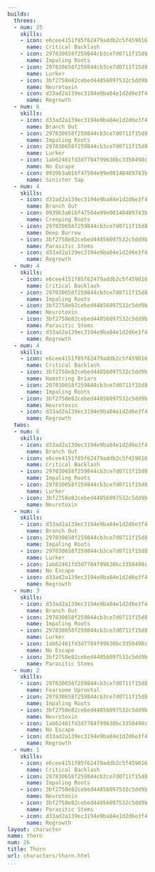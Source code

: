 ```yaml
---
builds:
  threes:
  - num: 25
    skills:
    - icon: e6cee4151f85f62479addb2c5f459016
      name: Critical Backlash
    - icon: 297830658f259844cb3ce7d0711f15d8
      name: Impaling Roots
    - icon: 297830658f259844cb3ce7d0711f15d8
      name: Lurker
    - icon: 3bf2758e82cebed44856097532c5dd9b
      name: Neurotoxin
    - icon: d33ad2a139ec3194e9ba84e1d2d6e3f4
      name: Regrowth
  - num: 6
    skills:
    - icon: d33ad2a139ec3194e9ba84e1d2d6e3f4
      name: Branch Out
    - icon: 297830658f259844cb3ce7d0711f15d8
      name: Impaling Roots
    - icon: 297830658f259844cb3ce7d0711f15d8
      name: Lurker
    - icon: 1ab62461fd3d7784f99630bc3350498c
      name: No Escape
    - icon: 0939b3a016f47504e99e00148489743b
      name: Sinister Sap
  - num: 4
    skills:
    - icon: d33ad2a139ec3194e9ba84e1d2d6e3f4
      name: Branch Out
    - icon: 0939b3a016f47504e99e00148489743b
      name: Creeping Roots
    - icon: 297830658f259844cb3ce7d0711f15d8
      name: Deep Burrow
    - icon: 3bf2758e82cebed44856097532c5dd9b
      name: Parasitic Stems
    - icon: d33ad2a139ec3194e9ba84e1d2d6e3f4
      name: Regrowth
  - num: 4
    skills:
    - icon: e6cee4151f85f62479addb2c5f459016
      name: Critical Backlash
    - icon: 297830658f259844cb3ce7d0711f15d8
      name: Impaling Roots
    - icon: 3bf2758e82cebed44856097532c5dd9b
      name: Neurotoxin
    - icon: 3bf2758e82cebed44856097532c5dd9b
      name: Parasitic Stems
    - icon: d33ad2a139ec3194e9ba84e1d2d6e3f4
      name: Regrowth
  - num: 4
    skills:
    - icon: e6cee4151f85f62479addb2c5f459016
      name: Critical Backlash
    - icon: 3bf2758e82cebed44856097532c5dd9b
      name: Hamstring Briars
    - icon: 297830658f259844cb3ce7d0711f15d8
      name: Impaling Roots
    - icon: 3bf2758e82cebed44856097532c5dd9b
      name: Neurotoxin
    - icon: d33ad2a139ec3194e9ba84e1d2d6e3f4
      name: Regrowth
  twos:
  - num: 6
    skills:
    - icon: d33ad2a139ec3194e9ba84e1d2d6e3f4
      name: Branch Out
    - icon: e6cee4151f85f62479addb2c5f459016
      name: Critical Backlash
    - icon: 297830658f259844cb3ce7d0711f15d8
      name: Impaling Roots
    - icon: 297830658f259844cb3ce7d0711f15d8
      name: Lurker
    - icon: 3bf2758e82cebed44856097532c5dd9b
      name: Neurotoxin
  - num: 4
    skills:
    - icon: d33ad2a139ec3194e9ba84e1d2d6e3f4
      name: Branch Out
    - icon: 297830658f259844cb3ce7d0711f15d8
      name: Impaling Roots
    - icon: 297830658f259844cb3ce7d0711f15d8
      name: Lurker
    - icon: 1ab62461fd3d7784f99630bc3350498c
      name: No Escape
    - icon: d33ad2a139ec3194e9ba84e1d2d6e3f4
      name: Regrowth
  - num: 3
    skills:
    - icon: d33ad2a139ec3194e9ba84e1d2d6e3f4
      name: Branch Out
    - icon: 297830658f259844cb3ce7d0711f15d8
      name: Impaling Roots
    - icon: 297830658f259844cb3ce7d0711f15d8
      name: Lurker
    - icon: 1ab62461fd3d7784f99630bc3350498c
      name: No Escape
    - icon: 3bf2758e82cebed44856097532c5dd9b
      name: Parasitic Stems
  - num: 2
    skills:
    - icon: 297830658f259844cb3ce7d0711f15d8
      name: Fearsome Uprootal
    - icon: 297830658f259844cb3ce7d0711f15d8
      name: Impaling Roots
    - icon: 3bf2758e82cebed44856097532c5dd9b
      name: Neurotoxin
    - icon: 1ab62461fd3d7784f99630bc3350498c
      name: No Escape
    - icon: d33ad2a139ec3194e9ba84e1d2d6e3f4
      name: Regrowth
  - num: 1
    skills:
    - icon: e6cee4151f85f62479addb2c5f459016
      name: Critical Backlash
    - icon: 297830658f259844cb3ce7d0711f15d8
      name: Impaling Roots
    - icon: 3bf2758e82cebed44856097532c5dd9b
      name: Neurotoxin
    - icon: 3bf2758e82cebed44856097532c5dd9b
      name: Parasitic Stems
    - icon: d33ad2a139ec3194e9ba84e1d2d6e3f4
      name: Regrowth
layout: character
name: thorn
num: 26
title: Thorn
url: characters/thorn.html
...
```

